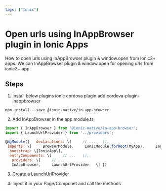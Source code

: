```yaml
---
tags: ["Ionic"]
---
```

<!--markdownlint-disable MD013 MD029 MD036 MD024 MD033 MD040 MD042 MD001 MD051 MD025 MD052-->
# Open urls using InAppBrowser plugin in Ionic Apps

How to open urls using InAppBrowser plugin & window.open from ionic3+ apps. We can InAppBrowser plugin & window.open for opening urls from ionic3+ app

<!--truncate-->

## Steps

1. Install below plugins ionic cordova plugin add cordova-plugin-inappbrowser

  `npm install --save @ionic-native/in-app-browser`

2. Add InAppBrowser in the app.module.ts

```js
import { InAppBrowser } from '@ionic-native/in-app-browser';
import { LaunchUrlProvider } from '../providers'; 

@NgModule({   declarations: \[     // ...   \],  
 imports: \[     BrowserModule,     IonicModule.forRoot(MyApp),     IonicStorageModule.forRoot()   \],  
  bootstrap: \[IonicApp\],   
  entryComponents: \[     // ...   \],  
   providers: \[     // ...     
   InAppBrowser,     LaunchUrlProvider   \] })
```

3. Create a LaunchUrlProvider

4. Inject it in your Page/Componet and call the methods
